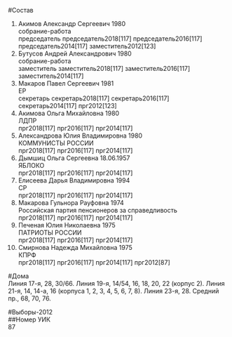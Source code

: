 #Состав  
1. Акимов Александр Сергеевич 1980  
    собрание-работа  
    председатель председатель2018[117] председатель2016[117] председатель2014[117] заместитель2012[123]  
2. Бутусов Андрей Александрович 1980  
    собрание-работа  
    заместитель заместитель2018[117] заместитель2016[117] заместитель2014[117]  
3. Макаров Павел Сергеевич 1981  
    ЕР  
    секретарь секретарь2018[117] секретарь2016[117] секретарь2014[117] прг2012[123]  
4. Акимова Ольга Михайловна 1980  
    ЛДПР  
    прг2018[117] прг2016[117] прг2014[117]  
5. Александрова Юлия Владимировна 1980  
    КОММУНИСТЫ РОССИИ  
    прг2018[117] прг2016[117] прг2014[117]  
6. Дымшиц Ольга Сергеевна 18.06.1957  
    ЯБЛОКО  
    прг2018[117] прг2016[117] прг2014[117]  
7. Елисеева Дарья Владимировна 1994  
    СР  
    прг2018[117] прг2016[117] прг2014[117]  
8. Макарова Гульнора Рауфовна 1974  
    Российская партия пенсионеров за справедливость  
    прг2018[117] прг2016[117] прг2014[117]  
9. Печеная Юлия Николаевна 1975  
    ПАТРИОТЫ РОССИИ  
    прг2018[117] прг2016[117] прг2014[117]  
10. Смирнова Надежда Михайловна 1975  
    КПРФ  
    прг2018[117] прг2016[117] прг2014[117] прг2012[87]  
  
#Дома  
Линия 17-я,      28, 30/66. Линия 19-я,      14/54, 16, 18, 20, 22 (корпус 2). Линия 21-я,      14, 14-а, 16 (корпуса 1, 2, 3, 4, 5, 6, 7, 8). Линия 23-я,    28. Средний пр.,      68, 70, 76.  
  
#Выборы-2012  
##Номер УИК  
87  
